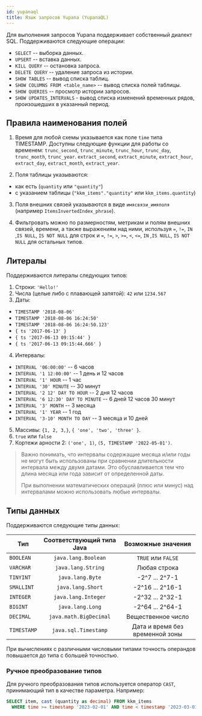 ```yaml
---
id: yupanaql
title: Язык запросов Yupana (YupanaQL)
---
```


Для выполнения запросов Yupana поддерживает собственный диалект SQL.  Поддерживаются следующие операции:

 - `SELECT` -- выборка данных.
 - `UPSERT` -- вставка данных.
 - `KILL QUERY` -- остановка запроса.
 - `DELETE QUERY` -- удаление запроса из истории.
 - `SHOW TABLES` -- вывод списка таблиц.
 - `SHOW COLUMNS FROM <table_name>` -- вывод списка полей таблицы.
 - `SHOW QUERIES` -- просмотр истории запросов.
 - `SHOW UPDATES_INTERVALS` - вывод списка изменений временных рядов, произошедших в указанный период.

## Правила наименования полей

1. Время для любой схемы указывается как поле `time` типа TIMESTAMP. Доступны следующие функции для работы со временем:
 `trunc_second`, `trunc_minute`, `trunc_hour`, `trunc_day`, `trunc_month`, `trunc_year`.
 `extract_second`, `extract_minute`, `extract_hour`, `extract_day`, `extract_month`, `extract_year`.

2. Поля таблицы указываются:
 - как есть (`quantity` или `"quantity"`)
 - с указанием таблицы (`"kkm_items"."quantity"` или `kkm_items.quantity`)

3. Поля внешних связей указываются в виде `имясвязи_имяполя` (например `ItemsInvertedIndex_phrase`).

4. Фильтровать можно по размерностям, метрикам и полям внешних связей, времени, а также выражениям над ними,
   используя `=`, `!=`, `IN` ,`IS NULL`, `IS NOT NULL` для строк и `=`, `!=`, `>`, `>=`, `<`, `<=`, `IN` ,`IS NULL`,
   `IS NOT NULL` для остальных типов.

## Литералы

Поддерживаются литералы следующих типов:

1. Строки: `'Hello!'`
2. Числа (целые либо с плавающей запятой): `42` или `1234.567`
3. Даты:
 - `TIMESTAMP '2018-08-06'`
 - `TIMESTAMP '2018-08-06 16:24:50'`
 - `TIMESTAMP '2018-08-06 16:24:50.123'`
 - `{ ts '2017-06-13' }`
 - `{ ts '2017-06-13 09:15:44' }`
 - `{ ts '2017-06-13 09:15:44.666' }`
4. Интервалы:
 - `INTERVAL '06:00:00'` -- 6 часов
 - `INTERVAL '1 12:00:00'` -- 1 день и 12 часов
 - `INTERVAL '1' HOUR` -- 1 час
 - `INTERVAL '30' MINUTE` -- 30 минут
 - `INTERVAL '2 12' DAY TO HOUR` -- 2 дня 12 часов
 - `INTERVAL '6 12:30' DAY TO MINUTE` -- 6 дней 12 часов 30 минут
 - `INTERVAL '3' MONTH` -- 3 месяца
 - `INTERVAL '1' YEAR` -- 1 год
 - `INTERVAL '3-10' MONTH TO DAY` -- 3 месяца и 10 дней
5. Массивы: `{1, 2, 3,}`, `{ 'one', 'two', 'three' }`.
6. `true` или `false`
7. Кортежи арности 2: `('one', 1)`, `(5, TIMESTAMP '2022-05-01')`.

> Важно понимать, что интервалы содержащие месяца и/или годы не могут быть использованы при сравнении длительности
> интервала между двумя датами.  Это обуславливается тем что длина месяца или года зависит от определенной даты.
>
> При выполнении математических операций (плюс или минус) над интервалами можно использовать любые интервалы.

## Типы данных

Поддерживаются следующие типы данных:

| Тип         | Соответствующий типа Java | Возможные значения              |
|-------------|:-------------------------:|:-------------------------------:|
| `BOOLEAN`   | `java.lang.Boolean`       | `TRUE` или `FALSE`              |
| `VARCHAR`   | `java.lang.String`        | Любая строка                    |
| `TINYINT`   | `java.lang.Byte`          | -2^7 ... 2^7-1                  |
| `SMALLINT`  | `java.lang.Short`         | -2^16 ... 2^16-1                |
| `INTEGER`   | `java.lang.Integer`       | -2^32 ... 2^32-1                |
| `BIGINT`    | `java.lang.Long`          | -2^64 ... 2^64-1                |
| `DECIMAL`   | `java.math.BigDecimal`    | Вещественное число              |
| `TIMESTAMP` | `java.sql.Timestamp`      | Дата и время без временной зоны |

При вычислениях с различными числовыми типами точность операндов повышается до типа с большей точностью.

### Ручное преобразование типов

Для ручного преобразования типов используется оператор `CAST`, принимающий тип в качестве параметра. Например:

```sql
SELECT item, cast (quantity as decimal) FROM kkm_items
  WHERE time >= timestamp '2023-02-01' AND time < timestamp '2023-03-01'
```
